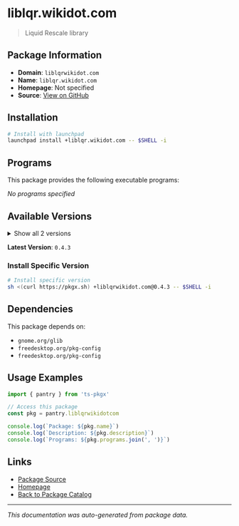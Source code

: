# liblqr.wikidot.com

> Liquid Rescale library

## Package Information

- **Domain**: `liblqrwikidot.com`
- **Name**: `liblqr.wikidot.com`
- **Homepage**: Not specified
- **Source**: [View on GitHub](https://github.com/pkgxdev/pantry/tree/main/projects/liblqr.wikidot.com/package.yml)

## Installation

```bash
# Install with launchpad
launchpad install +liblqr.wikidot.com -- $SHELL -i
```

## Programs

This package provides the following executable programs:

*No programs specified*

## Available Versions

<details>
<summary>Show all 2 versions</summary>

- `0.4.3`, `0.4.2`

</details>

**Latest Version**: `0.4.3`

### Install Specific Version

```bash
# Install specific version
sh <(curl https://pkgx.sh) +liblqrwikidot.com@0.4.3 -- $SHELL -i
```

## Dependencies

This package depends on:

- `gnome.org/glib`
- `freedesktop.org/pkg-config`
- `freedesktop.org/pkg-config`

## Usage Examples

```typescript
import { pantry } from 'ts-pkgx'

// Access this package
const pkg = pantry.liblqrwikidotcom

console.log(`Package: ${pkg.name}`)
console.log(`Description: ${pkg.description}`)
console.log(`Programs: ${pkg.programs.join(', ')}`)
```

## Links

- [Package Source](https://github.com/pkgxdev/pantry/tree/main/projects/liblqr.wikidot.com/package.yml)
- [Homepage](#)
- [Back to Package Catalog](../package-catalog.md)

---

*This documentation was auto-generated from package data.*
